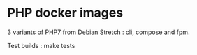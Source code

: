 PHP docker images
=================

3 variants of PHP7 from Debian Stretch : cli, compose and fpm.

Test builds : make tests
